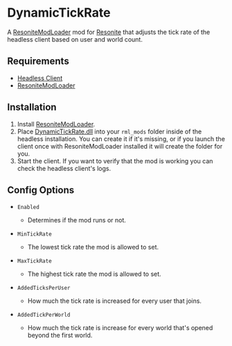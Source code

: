 # DynamicTickRate

A [ResoniteModLoader](https://github.com/resonite-modding-group/ResoniteModLoader) mod for [Resonite](https://resonite.com/) that adjusts the tick rate of the headless client based on user and world count.

## Requirements
- [Headless Client](https://wiki.resonite.com/Headless_Server_Software)
- [ResoniteModLoader](https://github.com/resonite-modding-group/ResoniteModLoader)

## Installation
1. Install [ResoniteModLoader](https://github.com/resonite-modding-group/ResoniteModLoader).
2. Place [DynamicTickRate.dll](https://github.com/Raidriar796/DynamicTickRate/releases/latest/download/DynamicTickRate.dll) into your `rml_mods` folder inside of the headless installation. You can create it if it's missing, or if you launch the client once with ResoniteModLoader installed it will create the folder for you.
3. Start the client. If you want to verify that the mod is working you can check the headless client's logs.

## Config Options

- `Enabled`
  - Determines if the mod runs or not.

- `MinTickRate`
  - The lowest tick rate the mod is allowed to set.

- `MaxTickRate`
  - The highest tick rate the mod is allowed to set.

- `AddedTicksPerUser`
  - How much the tick rate is increased for every user that joins.

- `AddedTickPerWorld`
  - How much the tick rate is increase for every world that's opened beyond the first world.
